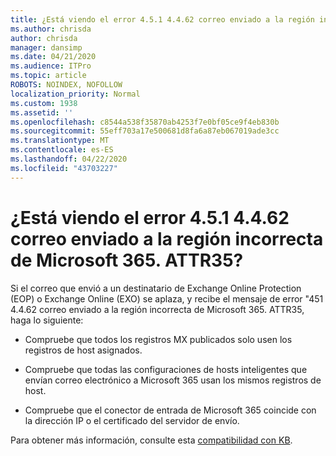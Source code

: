 ```yaml
---
title: ¿Está viendo el error 4.5.1 4.4.62 correo enviado a la región incorrecta de Microsoft 365. ATTR35?
ms.author: chrisda
author: chrisda
manager: dansimp
ms.date: 04/21/2020
ms.audience: ITPro
ms.topic: article
ROBOTS: NOINDEX, NOFOLLOW
localization_priority: Normal
ms.custom: 1938
ms.assetid: ''
ms.openlocfilehash: c8544a538f35870ab4253f7e0bf05ce9f4eb830b
ms.sourcegitcommit: 55eff703a17e500681d8fa6a87eb067019ade3cc
ms.translationtype: MT
ms.contentlocale: es-ES
ms.lasthandoff: 04/22/2020
ms.locfileid: "43703227"
---
```

# <a name="are-you-seeing-error-451-4462-mail-sent-to-the-wrong-microsoft-365-region-attr35"></a>¿Está viendo el error 4.5.1 4.4.62 correo enviado a la región incorrecta de Microsoft 365. ATTR35?

Si el correo que envió a un destinatario de Exchange Online Protection (EOP) o Exchange Online (EXO) se aplaza, y recibe el mensaje de error "451 4.4.62 correo enviado a la región incorrecta de Microsoft 365. ATTR35, haga lo siguiente:

- Compruebe que todos los registros MX publicados solo usen los registros de host asignados.

- Compruebe que todas las configuraciones de hosts inteligentes que envían correo electrónico a Microsoft 365 usan los mismos registros de host.

- Compruebe que el conector de entrada de Microsoft 365 coincide con la dirección IP o el certificado del servidor de envío.

Para obtener más información, consulte esta [compatibilidad con KB](https://support.microsoft.com/help/4057301/attr35-response-code-when-mail-is-sent-to-eop-exo).
